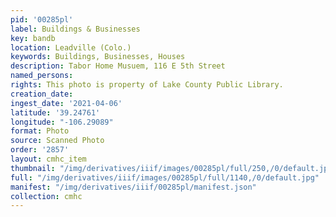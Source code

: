 ```yaml
---
pid: '00285pl'
label: Buildings & Businesses
key: bandb
location: Leadville (Colo.)
keywords: Buildings, Businesses, Houses
description: Tabor Home Musuem, 116 E 5th Street
named_persons: 
rights: This photo is property of Lake County Public Library.
creation_date: 
ingest_date: '2021-04-06'
latitude: '39.24761'
longitude: "-106.29089"
format: Photo
source: Scanned Photo
order: '2857'
layout: cmhc_item
thumbnail: "/img/derivatives/iiif/images/00285pl/full/250,/0/default.jpg"
full: "/img/derivatives/iiif/images/00285pl/full/1140,/0/default.jpg"
manifest: "/img/derivatives/iiif/00285pl/manifest.json"
collection: cmhc
---
```

